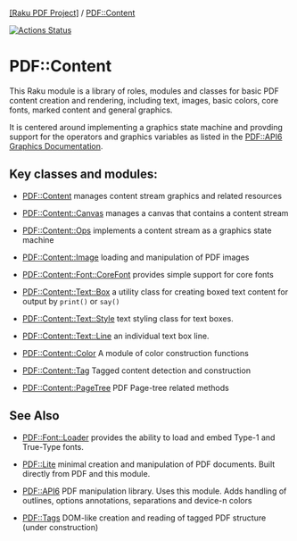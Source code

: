 [[Raku PDF Project]](https://pdf-raku.github.io)
 / [PDF::Content](https://pdf-raku.github.io/PDF-Content-raku)

[![Actions Status](https://github.com/pdf-raku/PDF-Content-raku/workflows/test/badge.svg)](https://github.com/pdf-raku/PDF-Content-raku/actions)

# PDF::Content

This Raku module is a library of roles, modules and classes for basic PDF content creation and rendering, including text, images, basic colors, core fonts, marked content and general graphics.

It is centered around implementing a graphics state machine and provding support for the operators and graphics variables
as listed in the [PDF::API6 Graphics Documentation](https://pdf-raku.github.io/PDF-API6#appendix-i-graphics).

## Key classes and modules:

- [PDF::Content](https://pdf-raku.github.io/PDF-Content-raku/PDF/Content) manages content stream graphics and related resources

- [PDF::Content::Canvas](https://pdf-raku.github.io/PDF-Content-raku/PDF/Content/Canvas) manages a canvas that contains a content stream

- [PDF::Content::Ops](https://pdf-raku.github.io/PDF-Content-raku/PDF/Content/Ops) implements a content stream as a graphics state machine

- [PDF::Content::Image](https://pdf-raku.github.io/PDF-Content-raku/PDF/Content/Image) loading and manipulation of PDF images

- [PDF::Content::Font::CoreFont](https://pdf-raku.github.io/PDF-Content-raku/PDF/Content/Font/CoreFont) provides simple support for core fonts

- [PDF::Content::Text::Box](https://pdf-raku.github.io/PDF-Content-raku/PDF/Content/Text/Box) a utility class for creating boxed text content for output by `print()` or `say()`

- [PDF::Content::Text::Style](https://pdf-raku.github.io/PDF-Content-raku/PDF/Content/Text/Style) text styling class for text boxes.

- [PDF::Content::Text::Line](https://pdf-raku.github.io/PDF-Content-raku/PDF/Content/Text/Line) an individual text box line.

- [PDF::Content::Color](https://pdf-raku.github.io/PDF-Content-raku/PDF/Content/Color) A module of color construction functions

- [PDF::Content::Tag](https://pdf-raku.github.io/PDF-Content-raku/PDF/Content/Tag) Tagged content detection and construction

- [PDF::Content::PageTree](https://pdf-raku.github.io/PDF-Content-raku/PDF/Content/PageTree) PDF Page-tree related methods

## See Also

- [PDF::Font::Loader](https://pdf-raku.github.io/PDF-Font-Loader-raku) provides the ability to load and embed Type-1 and True-Type fonts.

- [PDF::Lite](https://pdf-raku.github.io/PDF-Lite-raku) minimal creation and manipulation of PDF documents. Built directly from PDF and this module.

- [PDF::API6](https://pdf-raku.github.io/PDF-API6) PDF manipulation library. Uses this module. Adds handling of outlines, options annotations, separations and device-n colors

- [PDF::Tags](https://pdf-raku.github.io/PDF-Tags-raku) DOM-like creation and reading of tagged PDF structure (under construction)

